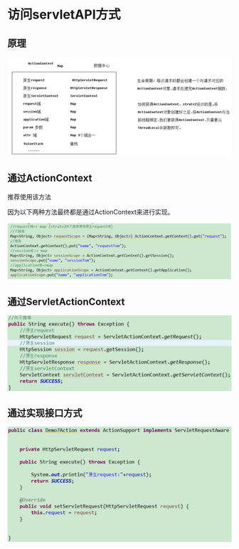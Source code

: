 # 访问servletAPI方式

## 原理

![](../../.gitbook/assets/image%20%28112%29.png)

## 通过ActionContext

推荐使用该方法

因为以下两种方法最终都是通过ActionContext来进行实现。

![](../../.gitbook/assets/image%20%2881%29.png)

## 通过ServletActionContext

![](../../.gitbook/assets/image%20%2872%29.png)

## 通过实现接口方式

![](../../.gitbook/assets/image%20%2875%29.png)

